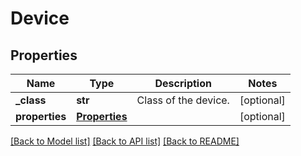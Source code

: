 # Device

## Properties
Name | Type | Description | Notes
------------ | ------------- | ------------- | -------------
**_class** | **str** | Class of the device. | [optional] 
**properties** | [**Properties**](Properties.md) |  | [optional] 

[[Back to Model list]](../README.md#documentation-for-models) [[Back to API list]](../README.md#documentation-for-api-endpoints) [[Back to README]](../README.md)


